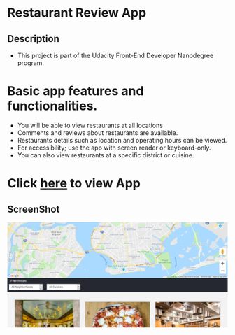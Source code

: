# Restaurant Review App
## Description
* This project is part of the Udacity Front-End Developer Nanodegree program.

# Basic app features and functionalities.

* You will be able to view restaurants at all locations
* Comments and reviews about restaurants are available.
* Restaurants details such as location and operating hours can be viewed.
* For accessibility; use the app with screen reader or keyboard-only.
* You can also view restaurants at a specific district or cuisine.
# Click [here](https://danrejsa.github.io/Restaurant-Review-App/) to view App

## ScreenShot
![Screenshot](screenshot.png)


